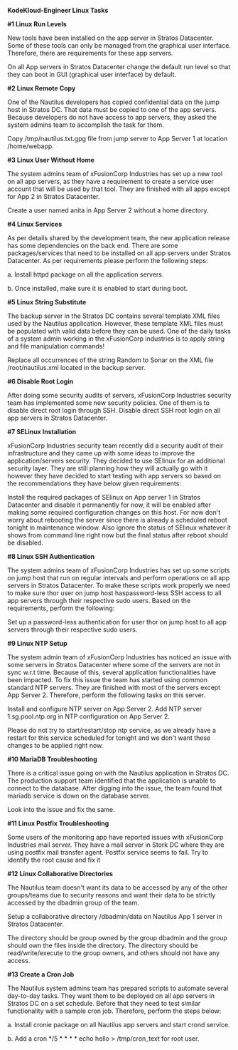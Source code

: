 **KodeKloud-Engineer Linux Tasks**

**#1 Linux Run Levels**

 New tools have been installed on the app server in Stratos Datacenter. Some of these tools can only be managed from the graphical user interface. Therefore, there are requirements for these app servers.

On all App servers in Stratos Datacenter change the default run level so that they can boot in GUI (graphical user interface) by default.


**#2 Linux Remote Copy**

One of the Nautilus developers has copied confidential data on the jump host in Stratos DC. That data must be copied to one of the app servers. Because developers do not have access to app servers, they asked the system admins team to accomplish the task for them.

Copy /tmp/nautilus.txt.gpg file from jump server to App Server 1 at location /home/webapp.


**#3 Linux User Without Home**

The system admins team of xFusionCorp Industries has set up a new tool on all app servers, as they have a requirement to create a service user account that will be used by that tool. They are finished with all apps except for App 2 in Stratos Datacenter.

Create a user named anita in App Server 2 without a home directory.


**#4 Linux Services**

 As per details shared by the development team, the new application release has some dependencies on the back end. There are some packages/services that need to be installed on all app servers under Stratos Datacenter. As per requirements please perform the following steps:

a. Install httpd package on all the application servers.

b. Once installed, make sure it is enabled to start during boot.


**#5 Linux String Substitute**

The backup server in the Stratos DC contains several template XML files used by the Nautilus application. However, these template XML files must be populated with valid data before they can be used. One of the daily tasks of a system admin working in the xFusionCorp industries is to apply string and file manipulation commands!

Replace all occurrences of the string Random to Sonar on the XML file /root/nautilus.xml located in the backup server.


**#6 Disable Root Login**

After doing some security audits of servers, xFusionCorp Industries security team has implemented some new security policies. One of them is to disable direct root login through SSH. Disable direct SSH root login on all app servers in Stratos Datacenter.


**#7 SELinux Installation**

xFusionCorp Industries security team recently did a security audit of their infrastructure and they came up with some ideas to improve the application/servers security. They decided to use SElinux for an additional security layer. They are still planning how they will actually go with it however they have decided to start testing with app servers so based on the recommendations they have below given requirements:

Install the required packages of SElinux on App server 1 in Stratos Datacenter and disable it permanently for now, it will be enabled after making some required configuration changes on this host. For now don't worry about rebooting the server since there is already a scheduled reboot tonight in maintenance window. Also ignore the status of SElinux whatever it shows from command line right now but the final status after reboot should be disabled.


**#8 Linux SSH Authentication**

The system admins team of xFusionCorp Industries has set up some scripts on jump host that run on regular intervals and perform operations on all app servers in Stratos Datacenter. To make these scripts work properly we need to make sure thor user on jump host haspassword-less SSH access to all app servers through their respective sudo users. Based on the requirements, perform the following:

Set up a password-less authentication for user thor on jump host to all app servers through their respective sudo users.


**#9 Linux NTP Setup**

The system admin team of xFusionCorp Industries has noticed an issue with some servers in Stratos Datacenter where some of the servers are not in sync w.r.t time. Because of this, several application functionalities have been impacted. To fix this issue the team has started using common standard NTP servers. They are finished with most of the servers except App Server 2. Therefore, perform the following tasks on this server.

Install and configure NTP server on App Server 2.
Add NTP server 1.sg.pool.ntp.org in NTP configuration on App Server 2.

Please do not try to start/restart/stop ntp service, as we already have a restart for this service scheduled for tonight and we don't want these changes to be applied right now.



**#10 MariaDB Troubleshooting**

There is a critical issue going on with the Nautilus application in Stratos DC. The production support team identified that the application is unable to connect to the database. After digging into the issue, the team found that mariadb service is down on the database server.

Look into the issue and fix the same.


**#11 Linux Postfix Troubleshooting**

Some users of the monitoring app have reported issues with xFusionCorp Industries mail server. They have a mail server in Stork DC where they are using postfix mail transfer agent. Postfix service seems to fail. Try to identify the root cause and fix it



**#12 Linux Collaborative Directories**

The Nautilus team doesn't want its data to be accessed by any of the other groups/teams due to security reasons and want their data to be strictly accessed by the dbadmin group of the team.

Setup a collaborative directory /dbadmin/data on Nautilus App 1 server in Stratos Datacenter.

The directory should be group owned by the group dbadmin and the group should own the files inside the directory. The directory should be read/write/execute to the group owners, and others should not have any access.



**#13 Create a Cron Job**

The Nautilus system admins team has prepared scripts to automate several day-to-day tasks. They want them to be deployed on all app servers in Stratos DC on a set schedule. Before that they need to test similar functionality with a sample cron job. Therefore, perform the steps below:

a. Install cronie package on all Nautilus app servers and start crond service.

b. Add a cron */5 * * * * echo hello > /tmp/cron_text for root user.

